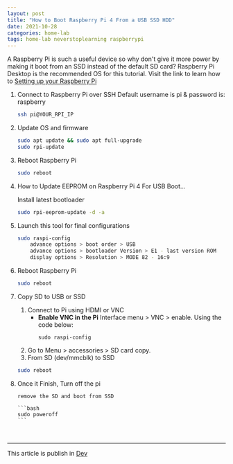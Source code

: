 ```yaml
---
layout: post
title: "How to Boot Raspberry Pi 4 From a USB SSD HDD"
date: 2021-10-28
categories: home-lab
tags: home-lab neverstoplearning raspberrypi
---
```


A Raspberry Pi is such a useful device so why don't give it more power by making it boot from an SSD instead of the default SD card?
Raspberry Pi Desktop is the recommended OS for this tutorial. Visit the link to learn how to [Setting up your Raspberry Pi](https://www.raspberrypi.com/documentation/computers/getting-started.html)

1.  Connect to Raspberry Pi over SSH
    Default username is pi & password is: raspberry

    ```bash
    ssh pi@YOUR_RPI_IP
    ```

2.  Update OS and firmware

    ```bash
    sudo apt update && sudo apt full-upgrade
    sudo rpi-update
    ```

3.  Reboot Raspberry Pi

    ```bash
    sudo reboot
    ```

4.  How to Update EEPROM on Raspberry Pi 4 For USB Boot...

    Install latest bootloader

    ```bash
    sudo rpi-eeprom-update -d -a
    ```

5.  Launch this tool for final configurations

    ```bash
    sudo raspi-config
    	advance options > boot order > USB
    	advance options > bootloader Version > E1 - last version ROM
    	display options > Resolution > MODE 82 - 16:9
    ```

6.  Reboot Raspberry Pi

    ```bash
    sudo reboot
    ```

7.  Copy SD to USB or SSD

    1. Connect to Pi using HDMI or VNC
       - **Enable VNC in the Pi**
         Interface menu > VNC > enable. Using the code below:
         ```
         sudo raspi-config
         ```
    2. Go to Menu > accessories > SD card copy.
    3. From SD (dev/mmcblk) to SSD

    ```bash
    sudo reboot
    ```

8.  Once it Finish, Turn off the pi

        remove the SD and boot from SSD

        ```bash
        sudo poweroff
        ```

    <br>

---

This article is publish in [Dev](https://dev.to/1diazdev/how-to-boot-raspberry-pi-4-from-a-usb-ssd-hdd-5ffa)
